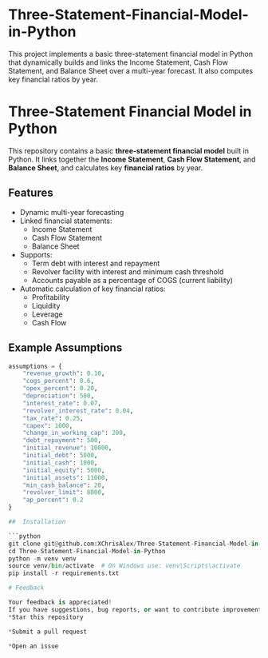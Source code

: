 # Three-Statement-Financial-Model-in-Python
This project implements a basic three-statement financial model in Python that dynamically builds and links the Income Statement, Cash Flow Statement, and Balance Sheet over a multi-year forecast. It also computes key financial ratios by year.
#  Three-Statement Financial Model in Python

This repository contains a basic **three-statement financial model** built in Python. It links together the **Income Statement**, **Cash Flow Statement**, and **Balance Sheet**, and calculates key **financial ratios** by year.

##  Features

- Dynamic multi-year forecasting
- Linked financial statements:
  - Income Statement
  - Cash Flow Statement
  - Balance Sheet
- Supports:
  - Term debt with interest and repayment
  - Revolver facility with interest and minimum cash threshold
  - Accounts payable as a percentage of COGS (current liability)
- Automatic calculation of key financial ratios:
  - Profitability
  - Liquidity
  - Leverage
  - Cash Flow

##  Example Assumptions

```python
assumptions = {
    "revenue_growth": 0.10,
    "cogs_percent": 0.6,
    "opex_percent": 0.20,
    "depreciation": 500,
    "interest_rate": 0.07,
    "revolver_interest_rate": 0.04,
    "tax_rate": 0.25,
    "capex": 1000,
    "change_in_working_cap": 200,
    "debt_repayment": 500,
    "initial_revenue": 10000,
    "initial_debt": 5000,
    "initial_cash": 1000,
    "initial_equity": 5000,
    "initial_assets": 11000,
    "min_cash_balance": 20,
    "revolver_limit": 8000,
    "ap_percent": 0.2
}

##  Installation

```python
git clone git@github.com:XChrisAlex/Three-Statement-Financial-Model-in-Python.git
cd Three-Statement-Financial-Model-in-Python
python -m venv venv
source venv/bin/activate  # On Windows use: venv\Scripts\activate
pip install -r requirements.txt

# Feedback

Your feedback is appreciated!
If you have suggestions, bug reports, or want to contribute improvements:
*Star this repository

*Submit a pull request

*Open an issue
